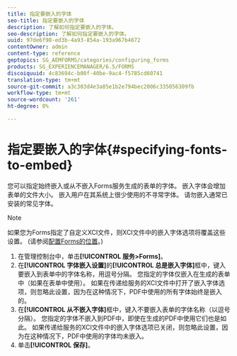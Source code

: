 ```yaml
---
title: 指定要嵌入的字体
seo-title: 指定要嵌入的字体
description: 了解如何指定要嵌入的字体。
seo-description: 了解如何指定要嵌入的字体。
uuid: 97de6f98-ed3b-4a93-854a-193a967b4672
contentOwner: admin
content-type: reference
geptopics: SG_AEMFORMS/categories/configuring_forms
products: SG_EXPERIENCEMANAGER/6.5/FORMS
discoiquuid: 4c83694c-b00f-40be-9ac4-f5785cd60741
translation-type: tm+mt
source-git-commit: a3c303d4e3a85e1b2e794bec2006c335056309fb
workflow-type: tm+mt
source-wordcount: '261'
ht-degree: 0%

---
```



# 指定要嵌入的字体{#specifying-fonts-to-embed}

您可以指定始终嵌入或从不嵌入Forms服务生成的表单的字体。 嵌入字体会增加表单的文件大小。 嵌入用户在其系统上很少使用的不寻常字体。 请勿嵌入通常已安装的常见字体。

>[!NOTE]
>
>如果您为Forms指定了自定义XCI文件，则XCI文件中的嵌入字体选项将覆盖这些设置。 (请参阅[配置Forms的位置](/help/forms/using/admin-help/configuring-locations-forms.md#configuring-locations-for-forms)。)

1. 在管理控制台中，单击&#x200B;**[!UICONTROL 服务>Forms]**。
1. 在&#x200B;**[!UICONTROL 字体嵌入设置]**&#x200B;的&#x200B;**[!UICONTROL 总是嵌入字体]**&#x200B;框中，键入要嵌入到表单中的字体名称，用逗号分隔。 您指定的字体仅嵌入在生成的表单中（如果在表单中使用）。 如果在传递给服务的XCI文件中打开了嵌入字体选项，则忽略此设置，因为在这种情况下，PDF中使用的所有字体始终是嵌入的。
1. 在&#x200B;**[!UICONTROL 从不嵌入字体]**&#x200B;框中，键入不要嵌入表单的字体名称（以逗号分隔）。 您指定的字体不嵌入到PDF中，即使在生成的PDF中使用它们也是如此。 如果传递给服务的XCI文件中的嵌入字体选项已关闭，则忽略此设置，因为在这种情况下，PDF中使用的字体均未嵌入。
1. 单击&#x200B;**[!UICONTROL 保存]**。

